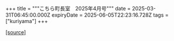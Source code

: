 +++
title = """こちら町長室　2025年4月号"""
date = 2025-03-31T06:45:00.000Z
expiryDate = 2025-06-05T22:23:16.728Z
tags = ["kuriyama"]
+++


[[source]](https://www.town.kuriyama.hokkaido.jp/site/mayor/31122.html)
